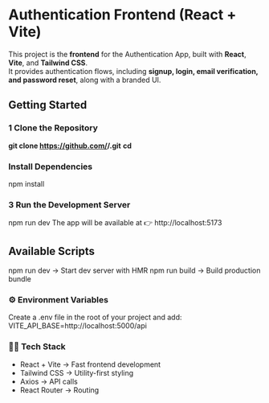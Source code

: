 #  Authentication Frontend (React + Vite)

This project is the **frontend** for the Authentication App, built with **React**, **Vite**, and **Tailwind CSS**.  
It provides authentication flows, including **signup, login, email verification, and password reset**, along with a branded UI.  

##  Getting Started  

### 1️ Clone the Repository  
**git clone https://github.com/<your-username>/<your-repo>.git**
**cd <your-repo>**

### Install Dependencies  
npm install

### 3 Run the Development Server
npm run dev
The app will be available at 👉 http://localhost:5173


## Available Scripts
npm run dev → Start dev server with HMR
npm run build → Build production bundle

### ⚙️ Environment Variables
Create a .env file in the root of your project and add:
VITE_API_BASE=http://localhost:5000/api

### 👨‍💻 Tech Stack
- React + Vite → Fast frontend development
- Tailwind CSS → Utility-first styling
- Axios → API calls
- React Router → Routing


